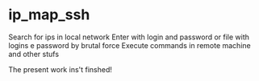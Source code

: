# ip_map_ssh
Search for ips in local network Enter with login and password or file with logins e password by brutal force Execute commands in remote machine and other stufs

The present work  ins't finshed!
